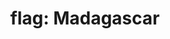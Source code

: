 ---
layout: smileys&emotion
title: "flag: Madagascar"
emoji: flag_madagascar
permalink: 🇲🇬.html
image: assets/img/3moji/flag_madagascar.png
---